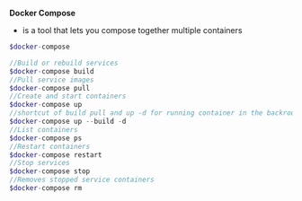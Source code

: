 **Docker Compose**

- is a tool that lets you compose together multiple containers

```php
$docker-compose

//Build or rebuild services
$docker-compose build
//Pull service images
$docker-compose pull
//Create and start containers
$docker-compose up
//shortcut of build pull and up -d for running container in the backround
$docker-compose up --build -d
//List containers
$docker-compose ps
//Restart containers
$docker-compose restart
//Stop services
$docker-compose stop
//Removes stopped service containers
$docker-compose rm
```
